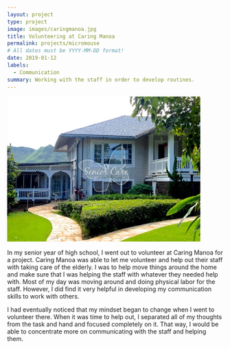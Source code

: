 ```yaml
---
layout: project
type: project
image: images/caringmanoa.jpg
title: Volunteering at Caring Manoa
permalink: projects/micromouse
# All dates must be YYYY-MM-DD format!
date: 2019-01-12
labels:
  - Communication
summary: Working with the staff in order to develop routines.
---
```


<div class="ui small rounded images">
  <img class="ui image" src="../images/manoacare.jpg">
</div>

In my senior year of high school, I went out to volunteer at Caring Manoa for a project. Caring Manoa was able to let me volunteer and help out their staff with taking care of the elderly. I was to help move things around the home and make sure that I was helping the staff with whatever they needed help with. Most of my day was moving around and doing physical labor for the staff. However, I did find it very helpful in developing my communication skills to work with others.

I had eventually noticed that my mindset began to change when I went to volunteer there. When it was time to help out, I separated all of my thoughts from the task and hand and focused completely on it. That way, I would be able to concentrate more on communicating with the staff and helping them. 






